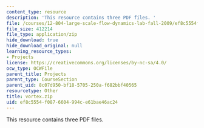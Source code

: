 ```yaml
---
content_type: resource
description: 'This resource contains three PDF files. '
file: /courses/12-804-large-scale-flow-dynamics-lab-fall-2009/ef8c5554f0876604994ce61bae46ac24_vortex.zip
file_size: 412214
file_type: application/zip
hide_download: true
hide_download_original: null
learning_resource_types:
- Projects
license: https://creativecommons.org/licenses/by-nc-sa/4.0/
ocw_type: OCWFile
parent_title: Projects
parent_type: CourseSection
parent_uid: 8c07d950-bf18-5705-250a-f682bbf40565
resourcetype: Other
title: vortex.zip
uid: ef8c5554-f087-6604-994c-e61bae46ac24
---
```

This resource contains three PDF files. 